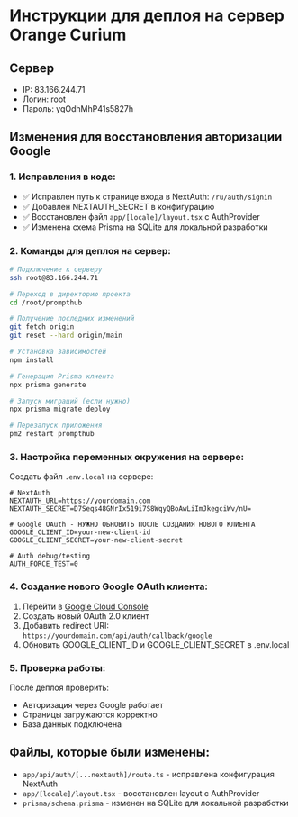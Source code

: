 # Инструкции для деплоя на сервер Orange Curium

## Сервер
- IP: 83.166.244.71
- Логин: root
- Пароль: yqOdhMhP41s5827h

## Изменения для восстановления авторизации Google

### 1. Исправления в коде:
- ✅ Исправлен путь к странице входа в NextAuth: `/ru/auth/signin`
- ✅ Добавлен NEXTAUTH_SECRET в конфигурацию
- ✅ Восстановлен файл `app/[locale]/layout.tsx` с AuthProvider
- ✅ Изменена схема Prisma на SQLite для локальной разработки

### 2. Команды для деплоя на сервер:

```bash
# Подключение к серверу
ssh root@83.166.244.71

# Переход в директорию проекта
cd /root/prompthub

# Получение последних изменений
git fetch origin
git reset --hard origin/main

# Установка зависимостей
npm install

# Генерация Prisma клиента
npx prisma generate

# Запуск миграций (если нужно)
npx prisma migrate deploy

# Перезапуск приложения
pm2 restart prompthub
```

### 3. Настройка переменных окружения на сервере:

Создать файл `.env.local` на сервере:
```env
# NextAuth
NEXTAUTH_URL=https://yourdomain.com
NEXTAUTH_SECRET=D7Seqs48GNrIx519i7S8WqyQBoAwLiImJkegciWv/nU=

# Google OAuth - НУЖНО ОБНОВИТЬ ПОСЛЕ СОЗДАНИЯ НОВОГО КЛИЕНТА
GOOGLE_CLIENT_ID=your-new-client-id
GOOGLE_CLIENT_SECRET=your-new-client-secret

# Auth debug/testing
AUTH_FORCE_TEST=0
```

### 4. Создание нового Google OAuth клиента:

1. Перейти в [Google Cloud Console](https://console.cloud.google.com/)
2. Создать новый OAuth 2.0 клиент
3. Добавить redirect URI: `https://yourdomain.com/api/auth/callback/google`
4. Обновить GOOGLE_CLIENT_ID и GOOGLE_CLIENT_SECRET в .env.local

### 5. Проверка работы:

После деплоя проверить:
- Авторизация через Google работает
- Страницы загружаются корректно
- База данных подключена

## Файлы, которые были изменены:
- `app/api/auth/[...nextauth]/route.ts` - исправлена конфигурация NextAuth
- `app/[locale]/layout.tsx` - восстановлен layout с AuthProvider
- `prisma/schema.prisma` - изменен на SQLite для локальной разработки

